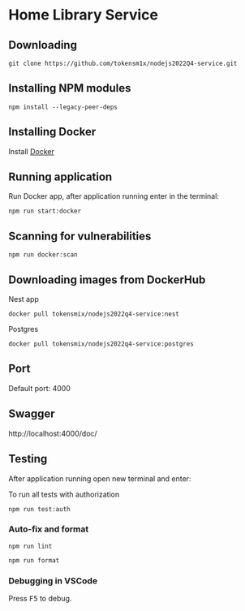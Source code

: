 # Home Library Service

## Downloading

```
git clone https://github.com/tokensm1x/nodejs2022Q4-service.git
```

## Installing NPM modules

```
npm install --legacy-peer-deps
```

## Installing Docker

Install [Docker](https://docs.docker.com/engine/install/)

## Running application

Run Docker app, after application running enter in the terminal:

```
npm run start:docker
```

## Scanning for vulnerabilities

```
npm run docker:scan
```

## Downloading images from DockerHub

Nest app

```
docker pull tokensmix/nodejs2022q4-service:nest
```

Postgres

```
docker pull tokensmix/nodejs2022q4-service:postgres
```

## Port

Default port: 4000

## Swagger

http://localhost:4000/doc/

## Testing

After application running open new terminal and enter:

To run all tests with authorization

```
npm run test:auth
```

### Auto-fix and format

```
npm run lint
```

```
npm run format
```

### Debugging in VSCode

Press <kbd>F5</kbd> to debug.
